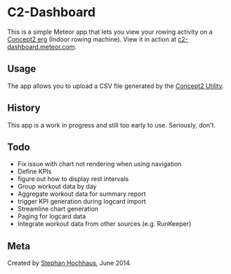 # C2-Dashboard

This is a simple Meteor app that lets you view your rowing activity on a [Concept2 erg](http://www.concept2.com/indoor-rowers) (Indoor rowing machine). View it in action at [c2-dashboard.meteor.com](http://c2-dashboard.meteor.com).

## Usage

The app allows you to upload a CSV file generated by the [Concept2 Utility](http://www.concept2.com/service/software/concept2-utility).

## History

This app is a work in progress and still too early to use. Seriously, don't.

## Todo

- Fix issue with chart not rendering when using navigation
- Define KPIs
- figure out how to display rest intervals
- Group workout data by day
- Aggregate workout data for summary report
- trigger KPI generation during logcard import
- Streamline chart generation
- Paging for logcard data
- Integrate workout data from other sources (e.g. RunKeeper)

## Meta
Created by [Stephan Hochhaus](mailto:stephan@yauh.de), June 2014.